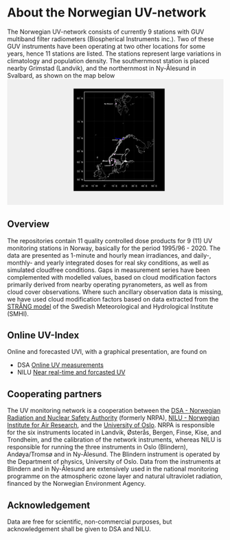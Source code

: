 # About the Norwegian UV-network
The Norwegian UV-network consists of currently 9 stations with GUV multiband filter radiometers (Biospherical Instruments inc.). Two of these GUV instruments have been operating at two other locations for some years, hence 11 stations are listed. The stations represent large variations in climatology and population density. The southernmost station is placed nearby Grimstad (Landvik), and the northernmost in Ny-Ålesund in Svalbard, as shown on the map below![Alt text](network_location.png)

## Overview
The repositories contain 11 quality controlled dose products for 9 (11) UV monitoring stations in Norway, basically for the period 1995/96 - 2020. The data are presented as 1-minute and hourly mean irradiances, and daily-, monthly- and yearly integrated doses for real sky conditions, as well as simulated cloudfree conditions. Gaps in measurement series have been complemented with modelled values, based on cloud modification factors primarily derived from nearby operating pyranometers, as well as from cloud cover observations. Where such ancillary observation data is missing, we have used cloud modification factors based on data extracted from the [STRÅNG model](http://strang.smhi.se/) of the Swedish Meteorological and Hydrological Institute (SMHI).

## Online UV-Index
Online and forecasted UVI, with a graphical presentation, are found on  
*  DSA [Online UV measurements](https://uvnett.dsa.no/default_en.aspx)
*  NILU [Near real-time and forcasted UV](http://uv.nilu.no/)

## Cooperating partners
The UV monitoring network is a cooperation between the [DSA - Norwegian Radiation and Nuclear Safety Authority](https://www.dsa.no/) (formerly NRPA), [NILU - Norwegian Institute for Air Research](http://www.nilu.no/), and the [University of Oslo](http://www.mn.uio.no/fysikk/english/). NRPA is responsible for the six instruments located in Landvik, Østerås, Bergen, Finse, Kise, and Trondheim, and the calibration of the network instruments, whereas NILU is responsible for running the three instruments in Oslo (Blindern), Andøya/Tromsø and in Ny-Ålesund. The Blindern instrument is operated by the Department of physics, University of Oslo. Data from the instruments at Blindern and in Ny-Ålesund are extensively used in the national monitoring programme on the atmospheric ozone layer and natural ultraviolet radiation, financed by the Norwegian Environment Agency.

## Acknowledgement
Data are free for scientific, non-commercial purposes, but acknowledgement shall be given to DSA and NILU.
